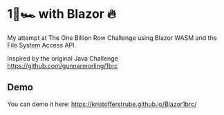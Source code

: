 ﻿# 1🐝🏎 with Blazor 🔥

My attempt at The One Billion Row Challenge using Blazor WASM and the File System Access API.

Inspired by the original Java Challenge https://github.com/gunnarmorling/1brc

## Demo
You can demo it here: https://kristofferstrube.github.io/Blazor1brc/
